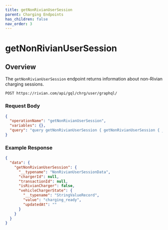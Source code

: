 ```yaml
---
title: getNonRivianUserSession
parent: Charging Endpoints
has_children: false
nav_order: 3
---
```


# getNonRivianUserSession

## Overview

The `getNonRivianUserSession` endpoint returns information about non-Rivian charging sessions.

`POST https://rivian.com/api/gql/chrg/user/graphql/`

### Request Body

```json
{
  "operationName": "getNonRivianUserSession",
  "variables": {},
  "query": "query getNonRivianUserSession { getNonRivianUserSession { __typename chargerId transactionId isRivianCharger vehicleChargerState { __typename value updatedAt } } }"
}
```

### Example Response

```json
{
  "data": {
    "getNonRivianUserSession": {
      "__typename": "NonRivianUserSessionData",
      "chargerId": null,
      "transactionId": null,
      "isRivianCharger": false,
      "vehicleChargerState": {
        "__typename": "StringValueRecord",
        "value": "charging_ready",
        "updatedAt": ""
      }
    }
  }
}
```
